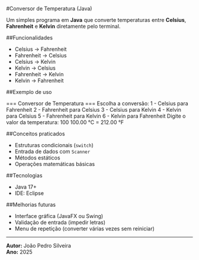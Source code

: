 #Conversor de Temperatura (Java)

Um simples programa em **Java** que converte temperaturas entre **Celsius**, **Fahrenheit** e **Kelvin** diretamente pelo terminal.

##Funcionalidades

- Celsius → Fahrenheit  
- Fahrenheit → Celsius  
- Celsius → Kelvin  
- Kelvin → Celsius  
- Fahrenheit → Kelvin  
- Kelvin → Fahrenheit

##Exemplo de uso

=== Conversor de Temperatura ===
Escolha a conversão:
1 - Celsius para Fahrenheit
2 - Fahrenheit para Celsius
3 - Celsius para Kelvin
4 - Kelvin para Celsius
5 - Fahrenheit para Kelvin
6 - Kelvin para Fahrenheit
Digite o valor da temperatura: 100
100.00 °C = 212.00 °F


##Conceitos praticados

- Estruturas condicionais (`switch`)
- Entrada de dados com `Scanner`
- Métodos estáticos
- Operações matemáticas básicas

##Tecnologias

- Java 17+
- IDE: Eclipse 

##Melhorias futuras

- Interface gráfica (JavaFX ou Swing)
- Validação de entrada (impedir letras)
- Menu de repetição (converter várias vezes sem reiniciar)

---

**Autor:** João Pedro Silveira  
**Ano:** 2025  
